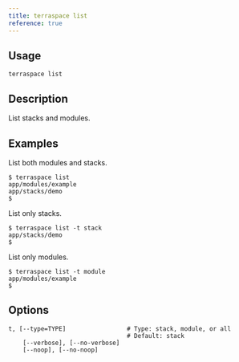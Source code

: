 ```yaml
---
title: terraspace list
reference: true
---
```


## Usage

    terraspace list

## Description

List stacks and modules.

## Examples

List both modules and stacks.

    $ terraspace list
    app/modules/example
    app/stacks/demo
    $

List only stacks.

    $ terraspace list -t stack
    app/stacks/demo
    $

List only modules.

    $ terraspace list -t module
    app/modules/example
    $


## Options

```
t, [--type=TYPE]                 # Type: stack, module, or all
                                 # Default: stack
    [--verbose], [--no-verbose]  
    [--noop], [--no-noop]        
```

